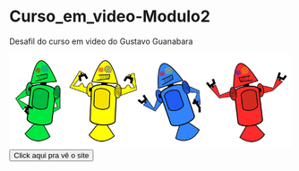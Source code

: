 # Curso_em_video-Modulo2
 Desafil do curso em video do Gustavo Guanabara

<img src="dan-droids.png" alt="dd"><a href="https://slva643.github.io/Curso_em_video-Modulo2/ex22desafil/android-site.html" target="_blank"><button type="button">Click aqui pra vê o site</button></a>


